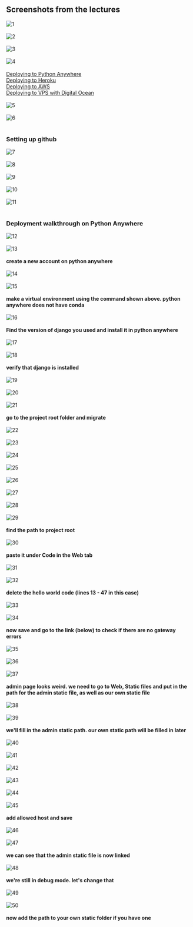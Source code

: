 ## Screenshots from the lectures<br>

![1](screenshots/1.PNG)<br><br>
![2](screenshots/2.PNG)<br><br>
![3](screenshots/3.PNG)<br><br>
![4](screenshots/4.PNG)<br><br>
[Deploying to Python Anywhere](https://help.pythonanywhere.com/pages/DeployExistingDjangoProject/)<br>
[Deploying to Heroku](https://devcenter.heroku.com/articles/deploying-python)<br>
[Deploying to AWS](https://www.digitalocean.com/community/tutorials/how-to-deploy-a-local-django-app-to-a-vps)<br>
[Deploying to VPS with Digital Ocean](https://docs.aws.amazon.com/elasticbeanstalk/latest/dg/create-deploy-python-django.html)<br><br>
![5](screenshots/5.PNG)<br><br>
![6](screenshots/6.PNG)<br><br>
### Setting up github
![7](screenshots/7.PNG)<br><br>
![8](screenshots/8.PNG)<br><br>
![9](screenshots/9.PNG)<br><br>
![10](screenshots/10.PNG)<br><br>
![11](screenshots/11.PNG)<br><br>
### Deployment walkthrough on Python Anywhere
![12](screenshots/12.PNG)<br><br>
![13](screenshots/13.PNG)<br><br>
**create a new account on python anywhere**<br><br>
![14](screenshots/14.PNG)<br><br>
![15](screenshots/15.PNG)<br><br>
**make a virtual environment using the command shown above. python anywhere does not have conda**<br><br>
![16](screenshots/16.PNG)<br><br>
**Find the version of django you used and install it in python anywhere**<br><br>
![17](screenshots/17.PNG)<br><br>
![18](screenshots/18.PNG)<br><br>
**verify that django is installed**<br><br>
![19](screenshots/19.PNG)<br><br>
![20](screenshots/20.PNG)<br><br>
![21](screenshots/21.PNG)<br><br>
**go to the project root folder and migrate**<br><br>
![22](screenshots/22.PNG)<br><br>
![23](screenshots/23.PNG)<br><br>
![24](screenshots/24.PNG)<br><br>
![25](screenshots/25.PNG)<br><br>
![26](screenshots/26.PNG)<br><br>
![27](screenshots/27.PNG)<br><br>
![28](screenshots/28.PNG)<br><br>
![29](screenshots/29.PNG)<br><br>
**find the path to project root**<br><br>
![30](screenshots/30.PNG)<br><br>
**paste it under Code in the Web tab**<br><br>
![31](screenshots/31.PNG)<br><br>
![32](screenshots/32.PNG)<br><br>
**delete the hello world code (lines 13 - 47 in this case)**<br><br>
![33](screenshots/33.PNG)<br><br>
![34](screenshots/34.PNG)<br><br>
**now save and go to the link (below) to check if there are no gateway errors**<br><br>
![35](screenshots/35.PNG)<br><br>
![36](screenshots/36.PNG)<br><br>
![37](screenshots/37.PNG)<br><br>
**admin page looks weird. we need to go to Web, Static files and put in the path for the admin static file, as well as our own static file**<br><br>
![38](screenshots/38.PNG)<br><br>
![39](screenshots/39.PNG)<br><br>
**we'll fill in the admin static path. our own static path will be filled in later**<br><br>
![40](screenshots/40.PNG)<br><br>
![41](screenshots/41.PNG)<br><br>
![42](screenshots/42.PNG)<br><br>
![43](screenshots/43.PNG)<br><br>
![44](screenshots/44.PNG)<br><br>
![45](screenshots/45.PNG)<br><br>
**add allowed host and save**<br><br>
![46](screenshots/46.PNG)<br><br>
![47](screenshots/47.PNG)<br><br>
**we can see that the admin static file is now linked**<br><br>
![48](screenshots/48.PNG)<br><br>
**we're still in debug mode. let's change that**<br><br>
![49](screenshots/49.PNG)<br><br>
![50](screenshots/50.PNG)<br><br>
**now add the path to your own static folder if you have one**<br><br>
